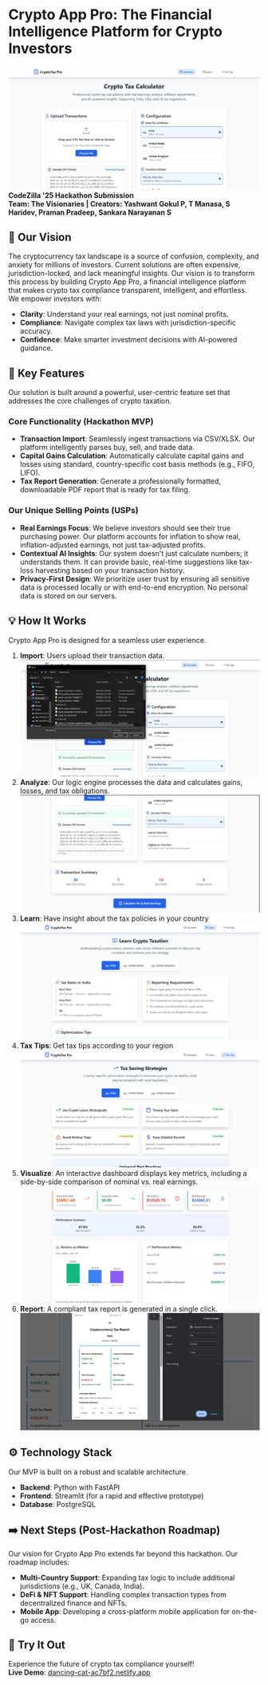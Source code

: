 # Crypto App Pro: The Financial Intelligence Platform for Crypto Investors
![image alt](https://github.com/Yashwantgokul/cryptotaxpro/blob/42b4dcfc7393e4828439a54e6b9370499f1ef68e/start.jpg)
**CodeZilla '25 Hackathon Submission**  
**Team: The Visionaries | Creators: Yashwant Gokul P, T Manasa, S Haridev, Praman Pradeep, Sankara Narayanan S**

## 🌟 Our Vision

The cryptocurrency tax landscape is a source of confusion, complexity, and anxiety for millions of investors. Current solutions are often expensive, jurisdiction-locked, and lack meaningful insights. Our vision is to transform this process by building Crypto App Pro, a financial intelligence platform that makes crypto tax compliance transparent, intelligent, and effortless.  
We empower investors with:

- **Clarity**: Understand your real earnings, not just nominal profits.
- **Compliance**: Navigate complex tax laws with jurisdiction-specific accuracy.
- **Confidence**: Make smarter investment decisions with AI-powered guidance.

## 🚀 Key Features

Our solution is built around a powerful, user-centric feature set that addresses the core challenges of crypto taxation.

### Core Functionality (Hackathon MVP)

- **Transaction Import**: Seamlessly ingest transactions via CSV/XLSX. Our platform intelligently parses buy, sell, and trade data.
- **Capital Gains Calculation**: Automatically calculate capital gains and losses using standard, country-specific cost basis methods (e.g., FIFO, LIFO).
- **Tax Report Generation**: Generate a professionally formatted, downloadable PDF report that is ready for tax filing.

### Our Unique Selling Points (USPs)

- **Real Earnings Focus**: We believe investors should see their true purchasing power. Our platform accounts for inflation to show real, inflation-adjusted earnings, not just tax-adjusted profits.
- **Contextual AI Insights**: Our system doesn't just calculate numbers; it understands them. It can provide basic, real-time suggestions like tax-loss harvesting based on your transaction history.
- **Privacy-First Design**: We prioritize user trust by ensuring all sensitive data is processed locally or with end-to-end encryption. No personal data is stored on our servers.

## 💡 How It Works

Crypto App Pro is designed for a seamless user experience.

1. **Import**: Users upload their transaction data.
   ![image alt](https://github.com/Yashwantgokul/cryptotaxpro/blob/f1d62072ae7349e6c354e6d20a9859e6b33f2481/upload.jpg)
2. **Analyze**: Our logic engine processes the data and calculates gains, losses, and tax obligations.
 ![image alt](https://github.com/Yashwantgokul/cryptotaxpro/blob/7ee96341118c372273b2652cba12bd906278ddad/analyze.jpg)
3. **Learn**: Have insight about the tax policies in your country
   ![image alt](https://github.com/Yashwantgokul/cryptotaxpro/blob/7ee96341118c372273b2652cba12bd906278ddad/learn.jpg)
4. **Tax Tips**: Get tax tips according to your region
   ![image alt](https://github.com/Yashwantgokul/cryptotaxpro/blob/7ee96341118c372273b2652cba12bd906278ddad/taxtips.jpg)
5. **Visualize**: An interactive dashboard displays key metrics, including a side-by-side comparison of nominal vs. real earnings.
 ![image alt](https://github.com/Yashwantgokul/cryptotaxpro/blob/42b4dcfc7393e4828439a54e6b9370499f1ef68e/realmoney.jpg)
6. **Report**: A compliant tax report is generated in a single click.
 ![image alt](https://github.com/Yashwantgokul/cryptotaxpro/blob/42b4dcfc7393e4828439a54e6b9370499f1ef68e/pdfdownload.jpg)

## ⚙️ Technology Stack

Our MVP is built on a robust and scalable architecture.

- **Backend**: Python with FastAPI
- **Frontend**: Streamlit (for a rapid and effective prototype)
- **Database**: PostgreSQL

## ➡️ Next Steps (Post-Hackathon Roadmap)

Our vision for Crypto App Pro extends far beyond this hackathon. Our roadmap includes:

- **Multi-Country Support**: Expanding tax logic to include additional jurisdictions (e.g., UK, Canada, India).
- **DeFi & NFT Support**: Handling complex transaction types from decentralized finance and NFTs.
- **Mobile App**: Developing a cross-platform mobile application for on-the-go access.

## 🔗 Try It Out

Experience the future of crypto tax compliance yourself!  
**Live Demo**: [dancing-cat-ac7bf2.netlify.app]([dancing-cat-ac7bf2.netlify.app](https://dancing-cat-ac7bf2.netlify.app/))
